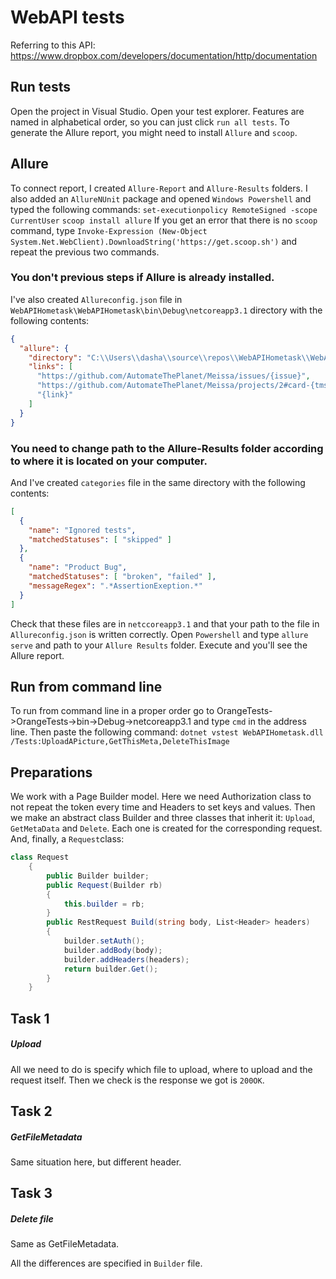 # WebAPI tests 

Referring to this API: https://www.dropbox.com/developers/documentation/http/documentation

## Run tests
Open the project in Visual Studio. Open your test explorer. Features are named in alphabetical order, so you can just click `run all tests`. To generate the Allure report, you might need to install `Allure` and `scoop`.

## Allure
To connect report, I created `Allure-Report` and `Allure-Results` folders. I also added an `AllureNUnit` package and opened `Windows Powershell` and typed the following commands:
`set-executionpolicy RemoteSigned -scope CurrentUser`
`scoop install allure` 
If you get an error that there is no `scoop` command, type `Invoke-Expression (New-Object System.Net.WebClient).DownloadString('https://get.scoop.sh')` and repeat the previous two commands. 
### You don't previous steps if Allure is already installed. 
I've also created `Allureconfig.json` file in `WebAPIHometask\WebAPIHometask\bin\Debug\netcoreapp3.1` directory with the following contents:
```JSON
{
  "allure": {
    "directory": "C:\\Users\\dasha\\source\\repos\\WebAPIHometask\\WebAPIHometask\\Allure-Results",
    "links": [
      "https://github.com/AutomateThePlanet/Meissa/issues/{issue}",
      "https://github.com/AutomateThePlanet/Meissa/projects/2#card-{tms}",
      "{link}"
    ]
  }
}
```
### You need to change path to the Allure-Results folder according to where it is located on your computer.

And I've created `categories` file in the same directory with the following contents:
```JSON
[
  {
    "name": "Ignored tests",
    "matchedStatuses": [ "skipped" ]
  },
  {
    "name": "Product Bug",
    "matchedStatuses": [ "broken", "failed" ],
    "messageRegex": ".*AssertionExeption.*"
  }
]
```
Check that these files are in `netccoreapp3.1` and that your path to the file in `Allureconfig.json` is written correctly.
Open `Powershell` and type `allure serve` and path to your `Allure Results` folder. Execute and you'll see the Allure report.

## Run from command line
To run from command line in a proper order go to OrangeTests->OrangeTests->bin->Debug->netcoreapp3.1 and type `cmd` in the address line. Then paste the following command: 
`dotnet vstest WebAPIHometask.dll /Tests:UploadAPicture,GetThisMeta,DeleteThisImage`

## Preparations
We work with a Page Builder model. Here we need Authorization class to not repeat the token every time and Headers to set keys and values. Then we make an abstract class Builder and three classes that inherit it: `Upload`, `GetMetaData` and `Delete`.
Each one is created for the corresponding request. And, finally, a `Request`class:
```C#
class Request
    {
        public Builder builder;
        public Request(Builder rb)
        {
            this.builder = rb;
        }
        public RestRequest Build(string body, List<Header> headers)
        {
            builder.setAuth();
            builder.addBody(body);
            builder.addHeaders(headers);
            return builder.Get();
        }
    }
```


## Task 1
##### Upload
All we need to do is specify which file to upload, where to upload and the request itself. Then we check is the response we got is `200OK`.

## Task 2
##### GetFileMetadata
Same situation here, but different header.

## Task 3
##### Delete file
Same as GetFileMetadata.

All the differences are specified in `Builder` file.
